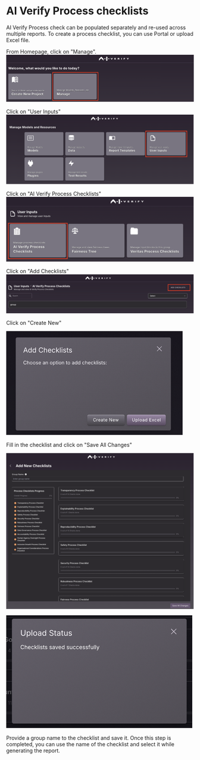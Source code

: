 # AI Verify Process checklists

AI Verify Process check can be populated separately and re-used across multiple reports.
To create a process checklist, you can use Portal or upload Excel file.


From Homepage, click on "Manage".
![aivf2-0-manage](../res/getting-started/manage.png)

Click on "User Inputs"
![aivf2-0-user-inputs](../res/detailed-guide/user-inputs.png)

Click on "AI Verify Process Checklists"
![aivf2-0-select-aiverify-cl](../res/detailed-guide/select-aiverify-cl.png)

Click on "Add Checklists"
![aivf2-0-aiverify-add-cl](../res/detailed-guide/aiverify-add-cl.png)

Click on "Create New"

![aivf2-0-aiverify-cl-add-cl](../res/detailed-guide/aiverify-cl-add-cl.png)

Fill in the checklist and click on "Save All Changes"

![aivf2-0-aiverify-cl-details](../res/detailed-guide/aivf2-0-aiverify-cl-details.png)


![aivf2-0-aiverify-cl-success.png](../res/detailed-guide/aivf2-0-aiverify-cl-success.png)

Provide a group name to the checklist and save it. Once this step is completed, you can use the name of the checklist and select it while generating the report.


